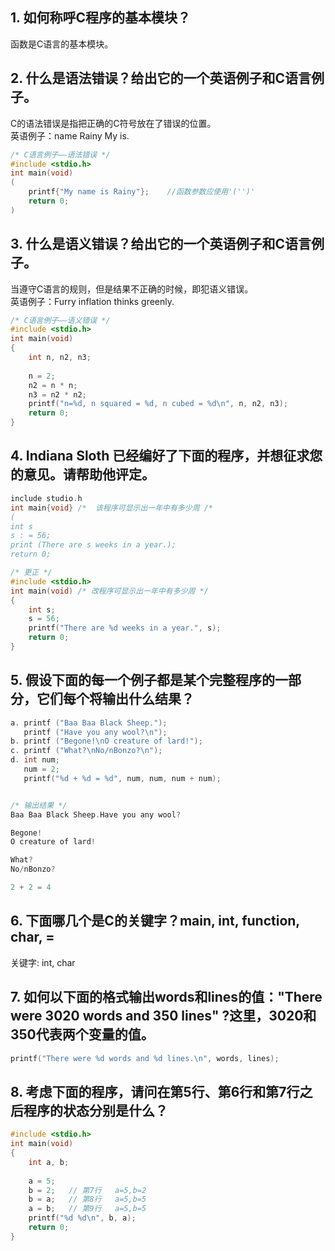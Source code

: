 ## 1. 如何称呼C程序的基本模块？ ##
函数是C语言的基本模块。

## 2. 什么是语法错误？给出它的一个英语例子和C语言例子。 ##
C的语法错误是指把正确的C符号放在了错误的位置。  
英语例子：name Rainy My is.  
```c
/* C语言例子——语法错误 */
#include <stdio.h>
int main(void)
(
	printf{"My name is Rainy"};    //函数参数应使用'('')'
	return 0;
)
```

## 3. 什么是语义错误？给出它的一个英语例子和C语言例子。 ##
当遵守C语言的规则，但是结果不正确的时候，即犯语义错误。  
英语例子：Furry inflation thinks greenly.  
```c
/* C语言例子——语义错误 */
#include <stdio.h>
int main(void)
{
	int n, n2, n3;
	
	n = 2;
	n2 = n * n;
	n3 = n2 * n2;
	printf("n=%d, n squared = %d, n cubed = %d\n", n, n2, n3);
	return 0;
}
```

## 4.  Indiana Sloth 已经编好了下面的程序，并想征求您的意见。请帮助他评定。 ##
```c
include studio.h
int main{void} /*  该程序可显示出一年中有多少周 /*
(
int s
s : = 56;
print (There are s weeks in a year.);
return 0;
```

```c
/* 更正 */
#include <stdio.h>
int main(void) /* 改程序可显示出一年中有多少周 */
{
	int s;
	s = 56;
	printf("There are %d weeks in a year.", s);
	return 0;
}
```

## 5. 假设下面的每一个例子都是某个完整程序的一部分，它们每个将输出什么结果？ ##
```c
a. printf ("Baa Baa Black Sheep.");  
   printf ("Have you any wool?\n");  
b. printf ("Begone!\nO creature of lard!");  
c. printf ("What?\nNo/nBonzo?\n");  
d. int num;
   num = 2;
   printf("%d + %d = %d", num, num, num + num);


/* 输出结果 */
Baa Baa Black Sheep.Have you any wool?

Begone!
O creature of lard!

What?
No/nBonzo?

2 + 2 = 4
```

## 6. 下面哪几个是C的关键字？main, int, function, char, = ##
关键字: int, char

## 7. 如何以下面的格式输出words和lines的值："There were 3020 words and 350 lines" ?这里，3020和350代表两个变量的值。 ##
```c
printf("There were %d words and %d lines.\n", words, lines);
```

## 8. 考虑下面的程序，请问在第5行、第6行和第7行之后程序的状态分别是什么？ ##
```c
#include <stdio.h>
int main(void)
{
	int a, b;
	
	a = 5;
	b = 2;   // 第7行   a=5,b=2
	b = a;   // 第8行   a=5,b=5        
	a = b;   // 第9行   a=5,b=5
	printf("%d %d\n", b, a);
	return 0;
}
```